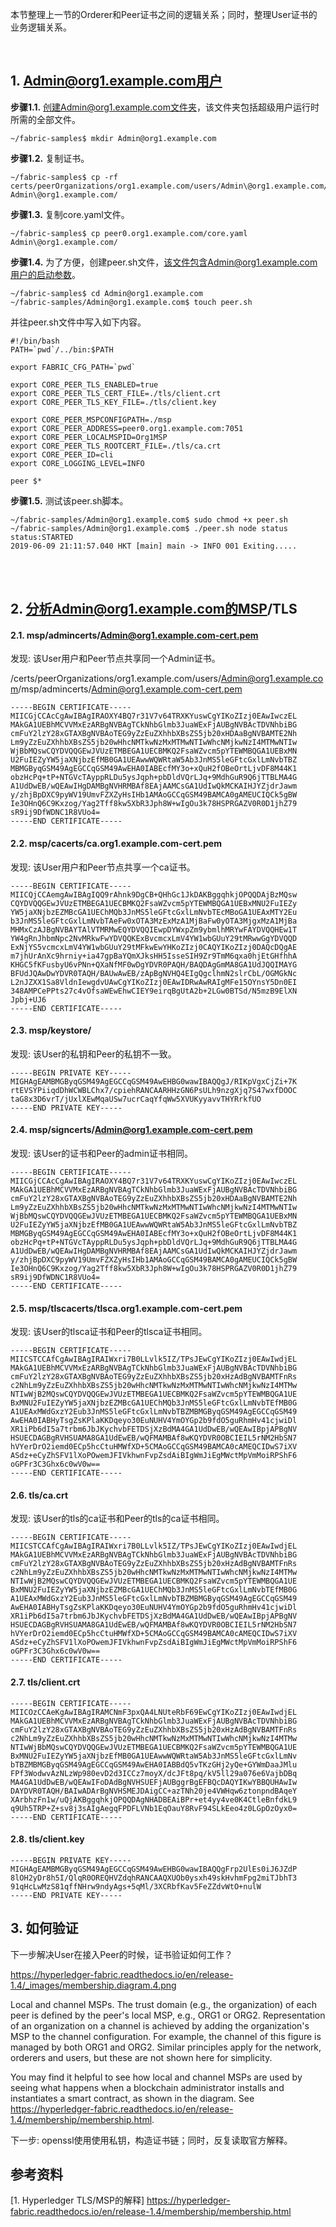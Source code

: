 本节整理上一节的Orderer和Peer证书之间的逻辑关系；同时，整理User证书的业务逻辑关系。

<br />

## 1. Admin@org1.example.com用户
**步骤1.1.** 创建Admin@org1.example.com文件夹，该文件夹包括超级用户运行时所需的全部文件。

```shell
~/fabric-samples$ mkdir Admin@org1.example.com
```

**步骤1.2.** 复制证书。

```shell
~/fabric-samples$ cp -rf certs/peerOrganizations/org1.example.com/users/Admin\@org1.example.com/* Admin\@org1.example.com/
```

**步骤1.3.** 复制core.yaml文件。

```shell
~/fabric-samples$ cp peer0.org1.example.com/core.yaml  Admin\@org1.example.com/
```

**步骤1.4.** 为了方便，创建peer.sh文件，该文件包含Admin@org1.example.com用户的启动参数。

```shell
~/fabric-samples$ cd Admin@org1.example.com
~/fabric-samples/Admin@org1.example.com$ touch peer.sh
```

并往peer.sh文件中写入如下内容。

```shell
#!/bin/bash
PATH=`pwd`/../bin:$PATH

export FABRIC_CFG_PATH=`pwd`

export CORE_PEER_TLS_ENABLED=true
export CORE_PEER_TLS_CERT_FILE=./tls/client.crt
export CORE_PEER_TLS_KEY_FILE=./tls/client.key

export CORE_PEER_MSPCONFIGPATH=./msp
export CORE_PEER_ADDRESS=peer0.org1.example.com:7051
export CORE_PEER_LOCALMSPID=Org1MSP
export CORE_PEER_TLS_ROOTCERT_FILE=./tls/ca.crt
export CORE_PEER_ID=cli
export CORE_LOGGING_LEVEL=INFO

peer $*
```

**步骤1.5.** 测试该peer.sh脚本。

```shell
~/fabric-samples/Admin@org1.example.com$ sudo chmod +x peer.sh
~/fabric-samples/Admin@org1.example.com$ ./peer.sh node status
status:STARTED 
2019-06-09 21:11:57.040 HKT [main] main -> INFO 001 Exiting.....
```


<br />
<br />



## 2. 分析Admin@org1.example.com的MSP/TLS


#### 2.1. msp/admincerts/Admin@org1.example.com-cert.pem

发现: 该User用户和Peer节点共享同一个Admin证书。


/certs/peerOrganizations/org1.example.com/users/Admin@org1.example.com/msp/admincerts/Admin@org1.example.com-cert.pem

```shell
-----BEGIN CERTIFICATE-----
MIICGjCCAcCgAwIBAgIRAOXY4BQ7r31V7v64TRXKYuswCgYIKoZIzj0EAwIwczEL
MAkGA1UEBhMCVVMxEzARBgNVBAgTCkNhbGlmb3JuaWExFjAUBgNVBAcTDVNhbiBG
cmFuY2lzY28xGTAXBgNVBAoTEG9yZzEuZXhhbXBsZS5jb20xHDAaBgNVBAMTE2Nh
Lm9yZzEuZXhhbXBsZS5jb20wHhcNMTkwNzMxMTMwNTIwWhcNMjkwNzI4MTMwNTIw
WjBbMQswCQYDVQQGEwJVUzETMBEGA1UECBMKQ2FsaWZvcm5pYTEWMBQGA1UEBxMN
U2FuIEZyYW5jaXNjbzEfMB0GA1UEAwwWQWRtaW5Ab3JnMS5leGFtcGxlLmNvbTBZ
MBMGByqGSM49AgEGCCqGSM49AwEHA0IABEcfMY3o+xQuH2fOBeOrtLjvDF8M44K1
obzHcPq+tP+NTGVcTAyppRLDu5ysJqph+pbDldVQrLJq+9MdhGuR9Q6jTTBLMA4G
A1UdDwEB/wQEAwIHgDAMBgNVHRMBAf8EAjAAMCsGA1UdIwQkMCKAIHJYZjdrJawm
y/zhjBpDXC9pyWV19UmvFZXZyHsIHb1AMAoGCCqGSM49BAMCA0gAMEUCIQCk5gBW
Ie3OHnQ6C9Kxzog/Yag2Tff8kw5XbR3Jph8W+wIgOu3k78HSPRGAZV0R0D1jhZ79
sR9ij9DfWDNC1R8VUo4=
-----END CERTIFICATE-----
```




#### 2.2. msp/cacerts/ca.org1.example.com-cert.pem

发现: 该User用户和Peer节点共享一个ca证书。


```shell
-----BEGIN CERTIFICATE-----
MIICQjCCAemgAwIBAgIQQ9rAhnk9DgCB+QHhGc1JkDAKBggqhkjOPQQDAjBzMQsw
CQYDVQQGEwJVUzETMBEGA1UECBMKQ2FsaWZvcm5pYTEWMBQGA1UEBxMNU2FuIEZy
YW5jaXNjbzEZMBcGA1UEChMQb3JnMS5leGFtcGxlLmNvbTEcMBoGA1UEAxMTY2Eu
b3JnMS5leGFtcGxlLmNvbTAeFw0xOTA3MzExMzA1MjBaFw0yOTA3MjgxMzA1MjBa
MHMxCzAJBgNVBAYTAlVTMRMwEQYDVQQIEwpDYWxpZm9ybmlhMRYwFAYDVQQHEw1T
YW4gRnJhbmNpc2NvMRkwFwYDVQQKExBvcmcxLmV4YW1wbGUuY29tMRwwGgYDVQQD
ExNjYS5vcmcxLmV4YW1wbGUuY29tMFkwEwYHKoZIzj0CAQYIKoZIzj0DAQcDQgAE
m7jhUrAnXc9hrniy+ia47gpBaYQmXJksHH5IsseSIH9Zr9TmM6qxa0hjEtGHfhhA
KHGC5fKFusbyU6vPNn+QXaNfMF0wDgYDVR0PAQH/BAQDAgGmMA8GA1UdJQQIMAYG
BFUdJQAwDwYDVR0TAQH/BAUwAwEB/zApBgNVHQ4EIgQgclhmN2slrCbL/OGMGkNc
L2nJZXX1Sa8VldnIewgdvUAwCgYIKoZIzj0EAwIDRwAwRAIgMFe15OYnsY5Dn0EI
348AMPCePPts27c4vOfsaWEwEhwCIEY9eirqBgUtA2b+2LGw0BTSd/N5mzB9ElXN
Jpbj+UJ6
-----END CERTIFICATE-----
```



#### 2.3. msp/keystore/

发现: 该User的私钥和Peer的私钥不一致。


```shell
-----BEGIN PRIVATE KEY-----
MIGHAgEAMBMGByqGSM49AgEGCCqGSM49AwEHBG0wawIBAQQgJ/RIKpVgxCjZi+7K
rtEVSYPiiqdDhWCWBLChx7/cpiehRANCAARHHzGN6PsULh9nzgXjq7S47wxfDOOC
taG8x3D6vrT/jUxlXEwMqaUSw7ucrCaqYfqWw5XVUKyyavvTHYRrkfUO
-----END PRIVATE KEY-----
```


#### 2.4. msp/signcerts/Admin@org1.example.com-cert.pem

发现: 该User的证书和Peer的admin证书相同。

```shell
-----BEGIN CERTIFICATE-----
MIICGjCCAcCgAwIBAgIRAOXY4BQ7r31V7v64TRXKYuswCgYIKoZIzj0EAwIwczEL
MAkGA1UEBhMCVVMxEzARBgNVBAgTCkNhbGlmb3JuaWExFjAUBgNVBAcTDVNhbiBG
cmFuY2lzY28xGTAXBgNVBAoTEG9yZzEuZXhhbXBsZS5jb20xHDAaBgNVBAMTE2Nh
Lm9yZzEuZXhhbXBsZS5jb20wHhcNMTkwNzMxMTMwNTIwWhcNMjkwNzI4MTMwNTIw
WjBbMQswCQYDVQQGEwJVUzETMBEGA1UECBMKQ2FsaWZvcm5pYTEWMBQGA1UEBxMN
U2FuIEZyYW5jaXNjbzEfMB0GA1UEAwwWQWRtaW5Ab3JnMS5leGFtcGxlLmNvbTBZ
MBMGByqGSM49AgEGCCqGSM49AwEHA0IABEcfMY3o+xQuH2fOBeOrtLjvDF8M44K1
obzHcPq+tP+NTGVcTAyppRLDu5ysJqph+pbDldVQrLJq+9MdhGuR9Q6jTTBLMA4G
A1UdDwEB/wQEAwIHgDAMBgNVHRMBAf8EAjAAMCsGA1UdIwQkMCKAIHJYZjdrJawm
y/zhjBpDXC9pyWV19UmvFZXZyHsIHb1AMAoGCCqGSM49BAMCA0gAMEUCIQCk5gBW
Ie3OHnQ6C9Kxzog/Yag2Tff8kw5XbR3Jph8W+wIgOu3k78HSPRGAZV0R0D1jhZ79
sR9ij9DfWDNC1R8VUo4=
-----END CERTIFICATE-----
```




#### 2.5. msp/tlscacerts/tlsca.org1.example.com-cert.pem

发现: 该User的tlsca证书和Peer的tlsca证书相同。


```shell
-----BEGIN CERTIFICATE-----
MIICSTCCAfCgAwIBAgIRAIWxri7B0LLvlk5IZ/TPsJEwCgYIKoZIzj0EAwIwdjEL
MAkGA1UEBhMCVVMxEzARBgNVBAgTCkNhbGlmb3JuaWExFjAUBgNVBAcTDVNhbiBG
cmFuY2lzY28xGTAXBgNVBAoTEG9yZzEuZXhhbXBsZS5jb20xHzAdBgNVBAMTFnRs
c2NhLm9yZzEuZXhhbXBsZS5jb20wHhcNMTkwNzMxMTMwNTIwWhcNMjkwNzI4MTMw
NTIwWjB2MQswCQYDVQQGEwJVUzETMBEGA1UECBMKQ2FsaWZvcm5pYTEWMBQGA1UE
BxMNU2FuIEZyYW5jaXNjbzEZMBcGA1UEChMQb3JnMS5leGFtcGxlLmNvbTEfMB0G
A1UEAxMWdGxzY2Eub3JnMS5leGFtcGxlLmNvbTBZMBMGByqGSM49AgEGCCqGSM49
AwEHA0IABHyTsgZsKPlaKKDqeyo30EuNUHV4YmOYGp2b9fdO5guRhmHv41cjwiDl
XR1iPb6dI5a7trbm6JbJKychvbFETDSjXzBdMA4GA1UdDwEB/wQEAwIBpjAPBgNV
HSUECDAGBgRVHSUAMA8GA1UdEwEB/wQFMAMBAf8wKQYDVR0OBCIEIL5rNM2HbSN7
hVYerDrO2iemd0ECp5hcCtuHMWfXD+5CMAoGCCqGSM49BAMCA0cAMEQCIDwS7iXV
ASdz+eCyZhSFV1lXoPOwemJFIVkhwnFvpZsdAiBIgWmJiEgMWctMpVmMoiRPShF6
oGPFr3C3Ghx6c0wV0w==
-----END CERTIFICATE-----
```



#### 2.6. tls/ca.crt

发现: 该User的tls的ca证书和Peer的tls的ca证书相同。

```shell
-----BEGIN CERTIFICATE-----
MIICSTCCAfCgAwIBAgIRAIWxri7B0LLvlk5IZ/TPsJEwCgYIKoZIzj0EAwIwdjEL
MAkGA1UEBhMCVVMxEzARBgNVBAgTCkNhbGlmb3JuaWExFjAUBgNVBAcTDVNhbiBG
cmFuY2lzY28xGTAXBgNVBAoTEG9yZzEuZXhhbXBsZS5jb20xHzAdBgNVBAMTFnRs
c2NhLm9yZzEuZXhhbXBsZS5jb20wHhcNMTkwNzMxMTMwNTIwWhcNMjkwNzI4MTMw
NTIwWjB2MQswCQYDVQQGEwJVUzETMBEGA1UECBMKQ2FsaWZvcm5pYTEWMBQGA1UE
BxMNU2FuIEZyYW5jaXNjbzEZMBcGA1UEChMQb3JnMS5leGFtcGxlLmNvbTEfMB0G
A1UEAxMWdGxzY2Eub3JnMS5leGFtcGxlLmNvbTBZMBMGByqGSM49AgEGCCqGSM49
AwEHA0IABHyTsgZsKPlaKKDqeyo30EuNUHV4YmOYGp2b9fdO5guRhmHv41cjwiDl
XR1iPb6dI5a7trbm6JbJKychvbFETDSjXzBdMA4GA1UdDwEB/wQEAwIBpjAPBgNV
HSUECDAGBgRVHSUAMA8GA1UdEwEB/wQFMAMBAf8wKQYDVR0OBCIEIL5rNM2HbSN7
hVYerDrO2iemd0ECp5hcCtuHMWfXD+5CMAoGCCqGSM49BAMCA0cAMEQCIDwS7iXV
ASdz+eCyZhSFV1lXoPOwemJFIVkhwnFvpZsdAiBIgWmJiEgMWctMpVmMoiRPShF6
oGPFr3C3Ghx6c0wV0w==
-----END CERTIFICATE-----
```



#### 2.7. tls/client.crt
```shell
-----BEGIN CERTIFICATE-----
MIICOzCCAeKgAwIBAgIRAMCNmF3pxQA4LNUteRbF69EwCgYIKoZIzj0EAwIwdjEL
MAkGA1UEBhMCVVMxEzARBgNVBAgTCkNhbGlmb3JuaWExFjAUBgNVBAcTDVNhbiBG
cmFuY2lzY28xGTAXBgNVBAoTEG9yZzEuZXhhbXBsZS5jb20xHzAdBgNVBAMTFnRs
c2NhLm9yZzEuZXhhbXBsZS5jb20wHhcNMTkwNzMxMTMwNTIwWhcNMjkwNzI4MTMw
NTIwWjBbMQswCQYDVQQGEwJVUzETMBEGA1UECBMKQ2FsaWZvcm5pYTEWMBQGA1UE
BxMNU2FuIEZyYW5jaXNjbzEfMB0GA1UEAwwWQWRtaW5Ab3JnMS5leGFtcGxlLmNv
bTBZMBMGByqGSM49AgEGCCqGSM49AwEHA0IABBdQ5vTKzGHj2yQe+GYWmDaaJMlu
FPf3WodwvAzNLzWp980evD2d3ICCz7moyX/dcJFt8pq/kV5ll29a076e6VajbDBq
MA4GA1UdDwEB/wQEAwIFoDAdBgNVHSUEFjAUBggrBgEFBQcDAQYIKwYBBQUHAwIw
DAYDVR0TAQH/BAIwADArBgNVHSMEJDAigCC+azTNh20je4VWHqw6ztonpndBAqeY
XArbhzFn1w/uQjAKBggqhkjOPQQDAgNHADBEAiBPr+et4yy4ve0K4CtleBnfdkL9
q9Uh5TRP+Z+sv8j3sAIgAegqFPDFLVNb1EqOauY8RvF94SLkEeo4z0LGpOzOyx0=
-----END CERTIFICATE-----
```

#### 2.8. tls/client.key
```shell
-----BEGIN PRIVATE KEY-----
MIGHAgEAMBMGByqGSM49AgEGCCqGSM49AwEHBG0wawIBAQQgFrp2UlEs0iJ6JZdP
8lOH2yDr8h5I/QlqR0OREQHVZdqhRANCAAQXUOb0ysxh49skHvhmFpg2miTJbhT3
91qHcLwMzS81qffNHrw9ndyAgs+5qMl/3XCRbfKav5FeZZdvWtO+nulW
-----END PRIVATE KEY-----
```



## 3. 如何验证

下一步解决User在接入Peer的时候，证书验证如何工作？


https://hyperledger-fabric.readthedocs.io/en/release-1.4/_images/membership.diagram.4.png

Local and channel MSPs. The trust domain (e.g., the organization) of each peer is defined by the peer's local MSP, e.g., ORG1 or ORG2. Representation of an organization on a channel is achieved by adding the organization's MSP to the channel configuration. For example, the channel of this figure is managed by both ORG1 and ORG2. Similar principles apply for the network, orderers and users, but these are not shown here for simplicity.

You may find it helpful to see how local and channel MSPs are used by seeing what happens when a blockchain administrator installs and instantiates a smart contract, as shown in the diagram. See https://hyperledger-fabric.readthedocs.io/en/release-1.4/membership/membership.html.





下一步: openssl使用使用私钥，构造证书链；同时，反复读取官方解释。






## 参考资料
[1. Hyperledger TLS/MSP的解释] https://hyperledger-fabric.readthedocs.io/en/release-1.4/membership/membership.html